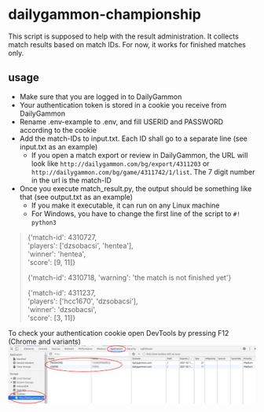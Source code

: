 # dailygammon-championship

This script is supposed to help with the result administration. It collects match results based on match IDs. For now, it works for finished matches only. 

## usage
* Make sure that you are logged in to DailyGammon
* Your authentication token is stored in a cookie you receive from DailyGammon
* Rename .env-example to .env, and fill USERID and PASSWORD according to the cookie 
* Add the match-IDs to input.txt. Each ID shall go to a separate line (see input.txt as an example)
    * If you open a match export or review in DailyGammon, the URL will look like `http://dailygammon.com/bg/export/4311203` or `http://dailygammon.com/bg/game/4311742/1/list`. The 7 digit number in the url is the match-ID
* Once you execute match_result.py, the output should be something like that (see output.txt as an example)
    * If you make it executable, it can run on any Linux machine
    * For Windows, you have to change the first line of the script to `#! python3`

> {'match-id': 4310727,   
>  'players': ['dzsobacsi', 'hentea'],   
>  'winner': 'hentea',  
>  'score': [9, 11]}  
> 
> 
> {'match-id': 4310718, 'warning': 'the match is not finished yet'}
> 
> 
> {'match-id': 4311237,  
>  'players': ['hcc1670', 'dzsobacsi'],   
>  'winner': 'dzsobacsi',   
>  'score': [3, 11]}

To check your authentication cookie open DevTools by pressing F12 (Chrome and variants)
![Cookie.png](Cookie.png)
